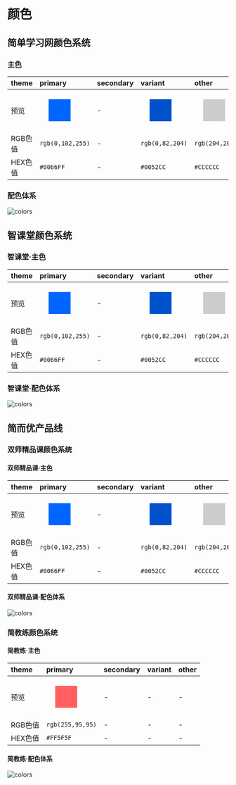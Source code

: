 # 颜色

## 简单学习网颜色系统

### 主色

|**theme**|primary|secondary|variant|other|
|:--| :-- | :-- | :-- | :-- |
|预览| <span style="margin:20px;padding:25px;background:#06f;float:left;"></span> | - | <span style="margin:20px;padding:25px;background:#0052CC;float:left;"></span> | <span style="margin:20px;padding:25px;background:#ccc;float:left;"></span> |
|RGB色值|`rgb(0,102,255)`|-|`rgb(0,82,204)`|`rgb(204,204,204)`|
|HEX色值|`#0066FF`|-|`#0052CC`|`#CCCCCC`|

### 配色体系

![colors](https://static.jovi.cc/jd100-12cp.png)


## 智课堂颜色系统

### 智课堂·主色

|**theme**|primary|secondary|variant|other|
|:--| :-- | :-- | :-- | :-- |
|预览| <span style="margin:20px;padding:25px;background:#06f;float:left;"></span> | - | <span style="margin:20px;padding:25px;background:#0052CC;float:left;"></span> | <span style="margin:20px;padding:25px;background:#ccc;float:left;"></span> |
|RGB色值|`rgb(0,102,255)`|-|`rgb(0,82,204)`|`rgb(204,204,204)`|
|HEX色值|`#0066FF`|-|`#0052CC`|`#CCCCCC`|

### 智课堂·配色体系

![colors](https://static.jovi.cc/jd100-12cp.png)

## 简而优产品线

### 双师精品课颜色系统

#### 双师精品课·主色

|**theme**|primary|secondary|variant|other|
|:--| :-- | :-- | :-- | :-- |
|预览| <span style="margin:20px;padding:25px;background:#06f;float:left;"></span> | - | <span style="margin:20px;padding:25px;background:#0052CC;float:left;"></span> | <span style="margin:20px;padding:25px;background:#ccc;float:left;"></span> |
|RGB色值|`rgb(0,102,255)`|-|`rgb(0,82,204)`|`rgb(204,204,204)`|
|HEX色值|`#0066FF`|-|`#0052CC`|`#CCCCCC`|

#### 双师精品课·配色体系

![colors](https://static.jovi.cc/jd100-12cp.png)

### 简教练颜色系统

#### 简教练·主色

|**theme**|primary|secondary|variant|other|
|:--| :-- | :-- | :-- | :-- |
|预览| <span style="margin:20px;padding:25px;background:#ff5f5f;float:left;"></span> | - | - | - |
|RGB色值|`rgb(255,95,95)`|-|-|-|
|HEX色值|`#FF5F5F`|-|-|-|

#### 简教练·配色体系

![colors](https://static.jovi.cc/jd100-12cp.png)